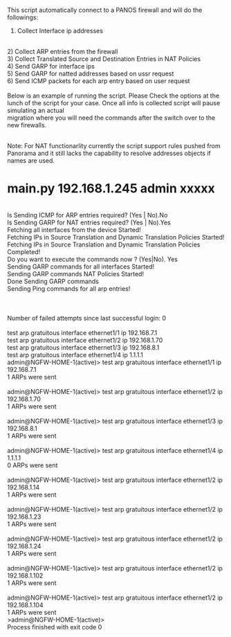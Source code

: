 This script automatically connect to a PANOS firewall and will do the followings:
<br>
1) Collect Interface ip addresses
<br>
2) Collect ARP entries from the firewall
<br>
3) Collect Translated Source and Destination Entries in NAT Policies 
<br>
4) Send GARP for interface ips 
<br>
5) Send GARP for natted addresses based on ussr request 
<br>
6) Send ICMP packets for each arp entry based on user request 
<br>
<br>
Below is an example of running the script. Please Check the options at the lunch of the script for your case. Once all info is collected script will pause simulating an actual 
<br>
migration where you will need the commands after the switch over to the new firewalls. 
<br>
<br>

Note: For NAT functionarlity currently the script support rules pushed from Panorama and it still lacks the capability to resolve addresses objects if names are used. 

# main.py 192.168.1.245 admin xxxxx
<br>
Is Sending ICMP for ARP entries required? (Yes | No).No
<br>
Is Sending GARP for NAT entries required? (Yes | No).Yes
<br>
Fetching all interfaces from the device Started!
<br>
Fetching IPs in Source Translation and Dynamic Translation Policies Started!
<br>
Fetching IPs in Source Translation and Dynamic Translation Policies Completed!
<br>
Do you want to execute the commands now ? (Yes|No). Yes
<br>
Sending GARP commands for all interfaces Started!
<br>
Sending GARP commands NAT Policies Started!
<br>
Done Sending GARP commands
<br>
Sending Ping commands for all arp entries!
<br>
<br>
<br>
<br>
Number of failed attempts since last successful login: 0
<br>
<br>
test arp gratuitous interface ethernet1/1 ip 192.168.7.1
<br>
test arp gratuitous interface ethernet1/2 ip 192.168.1.70
<br>
test arp gratuitous interface ethernet1/3 ip 192.168.8.1
<br>
test arp gratuitous interface ethernet1/4 ip 1.1.1.1
<br>
admin@NGFW-HOME-1(active)> test arp gratuitous interface ethernet1/1 ip 192.168.7.1
<br>
1 ARPs were sent
<br>
<br>
admin@NGFW-HOME-1(active)> test arp gratuitous interface ethernet1/2 ip 192.168.1.70
<br>
1 ARPs were sent
<br>
<br>
admin@NGFW-HOME-1(active)> test arp gratuitous interface ethernet1/3 ip 192.168.8.1
<br>
1 ARPs were sent
<br>
<br>
admin@NGFW-HOME-1(active)> test arp gratuitous interface ethernet1/4 ip 1.1.1.1
<br>
0 ARPs were sent
<br>
<br>
admin@NGFW-HOME-1(active)> test arp gratuitous interface ethernet1/2 ip 192.168.1.14
<br>
1 ARPs were sent
<br>
<br>
admin@NGFW-HOME-1(active)> test arp gratuitous interface ethernet1/2 ip 192.168.1.23
<br>
1 ARPs were sent
<br>
<br>
admin@NGFW-HOME-1(active)> test arp gratuitous interface ethernet1/2 ip 192.168.1.24
<br>
1 ARPs were sent
<br>
<br>
admin@NGFW-HOME-1(active)> test arp gratuitous interface ethernet1/2 ip 192.168.1.102
<br>
1 ARPs were sent
<br>
<br>
admin@NGFW-HOME-1(active)> test arp gratuitous interface ethernet1/2 ip 192.168.1.104
<br>
1 ARPs were sent
<br>
>admin@NGFW-HOME-1(active)> 
<br>
Process finished with exit code 0
<br>
